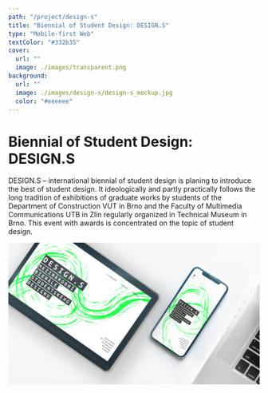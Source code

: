 ```yaml
---
path: "/project/design-s"
title: "Biennial of Student Design: DESIGN.S"
type: "Mobile-first Web"
textColor: "#332b35"
cover:
  url: ""
  image: ./images/transparent.png
background:
  url: ""
  image: ./images/design-s/design-s_mockup.jpg
  color: "#eeeeee"
---
```


# Biennial of Student Design: DESIGN.S

DESIGN.S – international biennial of student design is planing to introduce the best of student design. It ideologically and partly practically follows the long tradition of exhibitions of graduate works by students of the Department of Construction VUT in Brno and the Faculty of Multimedia Communications UTB in Zlín regularly organized in Technical Museum in Brno. This event with awards is concentrated on the topic of student design.

<full-width color="#fff">

  ![Screenshoty](./images/design-s/design-s_mockup.jpg)

</full-width>
